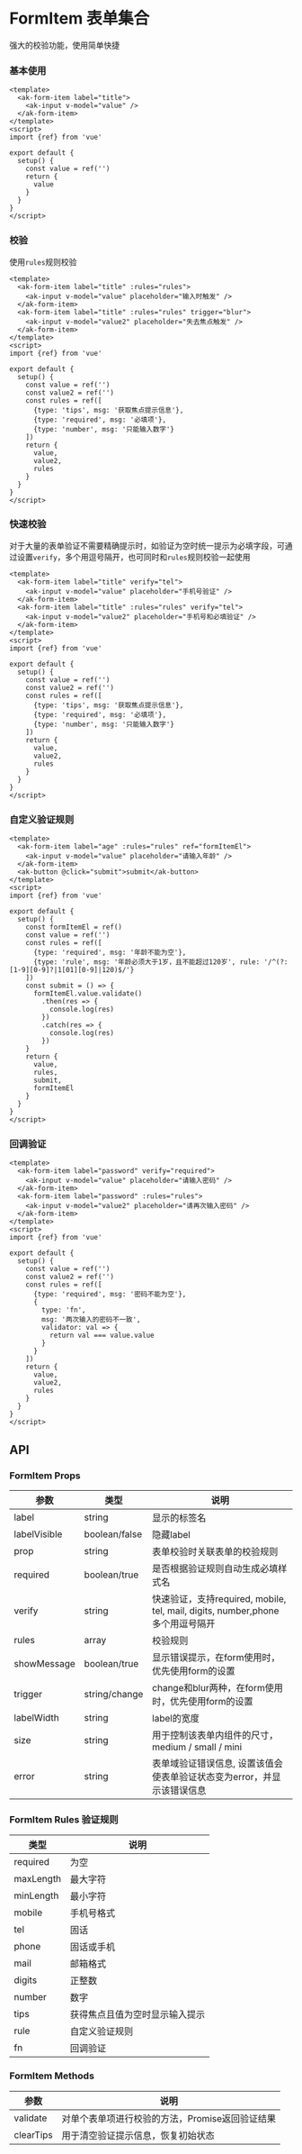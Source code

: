 <!-- Created by 337547038 on 2021/6/18 0018. -->

# FormItem 表单集合

强大的校验功能，使用简单快捷

### 基本使用

```vue demo
<template>
  <ak-form-item label="title">
    <ak-input v-model="value" />
  </ak-form-item>
</template>
<script>
import {ref} from 'vue'

export default {
  setup() {
    const value = ref('')
    return {
      value
    }
  }
}
</script>
```

### 校验

使用`rules`规则校验

```vue demo
<template>
  <ak-form-item label="title" :rules="rules">
    <ak-input v-model="value" placeholder="输入时触发" />
  </ak-form-item>
  <ak-form-item label="title" :rules="rules" trigger="blur">
    <ak-input v-model="value2" placeholder="失去焦点触发" />
  </ak-form-item>
</template>
<script>
import {ref} from 'vue'

export default {
  setup() {
    const value = ref('')
    const value2 = ref('')
    const rules = ref([
      {type: 'tips', msg: '获取焦点提示信息'},
      {type: 'required', msg: '必填项'},
      {type: 'number', msg: '只能输入数字'}
    ])
    return {
      value,
      value2,
      rules
    }
  }
}
</script>

```

### 快速校验

对于大量的表单验证不需要精确提示时，如验证为空时统一提示为必填字段，可通过设置`verify`，多个用逗号隔开，也可同时和`rules`规则校验一起使用

```vue demo
<template>
  <ak-form-item label="title" verify="tel">
    <ak-input v-model="value" placeholder="手机号验证" />
  </ak-form-item>
  <ak-form-item label="title" :rules="rules" verify="tel">
    <ak-input v-model="value2" placeholder="手机号和必填验证" />
  </ak-form-item>
</template>
<script>
import {ref} from 'vue'

export default {
  setup() {
    const value = ref('')
    const value2 = ref('')
    const rules = ref([
      {type: 'tips', msg: '获取焦点提示信息'},
      {type: 'required', msg: '必填项'},
      {type: 'number', msg: '只能输入数字'}
    ])
    return {
      value,
      value2,
      rules
    }
  }
}
</script>

```

### 自定义验证规则

```vue demo
<template>
  <ak-form-item label="age" :rules="rules" ref="formItemEl">
    <ak-input v-model="value" placeholder="请输入年龄" />
  </ak-form-item>
  <ak-button @click="submit">submit</ak-button>
</template>
<script>
import {ref} from 'vue'

export default {
  setup() {
    const formItemEl = ref()
    const value = ref('')
    const rules = ref([
      {type: 'required', msg: '年龄不能为空'},
      {type: 'rule', msg: '年龄必须大于1岁，且不能超过120岁', rule: '/^(?:[1-9][0-9]?|1[01][0-9]|120)$/'}
    ])
    const submit = () => {
      formItemEl.value.validate()
        .then(res => {
          console.log(res)
        })
        .catch(res => {
          console.log(res)
        })
    }
    return {
      value,
      rules,
      submit,
      formItemEl
    }
  }
}
</script>
```

### 回调验证

```vue demo
<template>
  <ak-form-item label="password" verify="required">
    <ak-input v-model="value" placeholder="请输入密码" />
  </ak-form-item>
  <ak-form-item label="password" :rules="rules">
    <ak-input v-model="value2" placeholder="请再次输入密码" />
  </ak-form-item>
</template>
<script>
import {ref} from 'vue'

export default {
  setup() {
    const value = ref('')
    const value2 = ref('')
    const rules = ref([
      {type: 'required', msg: '密码不能为空'},
      {
        type: 'fn',
        msg: '两次输入的密码不一致',
        validator: val => {
          return val === value.value
        }
      }
    ])
    return {
      value,
      value2,
      rules
    }
  }
}
</script>

```

## API

### FormItem Props

| 参数           |类型|说明|
|--------------|--------------|--------|
| label        | string         |显示的标签名|
| labelVisible | boolean/false  |隐藏label|
| prop         | string         |表单校验时关联表单的校验规则|
| required     | boolean/true   |是否根据验证规则自动生成必填样式名|
| verify       | string         |快速验证，支持required, mobile, tel, mail, digits, number,phone 多个用逗号隔开|
| rules        | array          |校验规则|
| showMessage  | boolean/true   |显示错误提示，在form使用时，优先使用form的设置|
| trigger      | string/change  |change和blur两种，在form使用时，优先使用form的设置|
| labelWidth   | string         |label的宽度|
| size         | string         |用于控制该表单内组件的尺寸，medium / small / mini|
| error        | string         |表单域验证错误信息, 设置该值会使表单验证状态变为error，并显示该错误信息|

### FormItem Rules 验证规则

|类型|说明|
|----------|--------------|
|required       |为空|
|maxLength      |最大字符|
|minLength      |最小字符|
|mobile         |手机号格式|
|tel            |固话|
|phone          |固话或手机|
|mail           |邮箱格式|
|digits         |正整数|
|number         |数字|
|tips           |获得焦点且值为空时显示输入提示|
|rule           |自定义验证规则|
|fn             |回调验证|

### FormItem Methods

|参数|说明|
|----------|--------------|
|validate       |对单个表单项进行校验的方法，Promise返回验证结果|
|clearTips      |用于清空验证提示信息，恢复初始状态|
